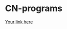 # CN-programs
[Your link here](https://drive.google.com/drive/folders/1uayFVwPEGwzkcVXgTAXHu_KRamf2Z5kg)
